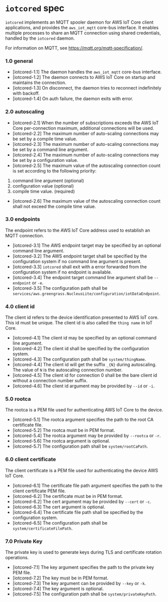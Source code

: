 # `iotcored` spec

`iotcored` implements an MQTT spooler daemon for AWS IoT Core client
applications, and provides the `aws_iot_mqtt` core-bus interface. It enables
multiple processes to share an MQTT connection using shared credentials, handled
by the `iotcored` daemon.

For information on MQTT, see <https://mqtt.org/mqtt-specification/>.

### 1.0 general
- [iotcored-1.1] The daemon handles the `aws_iot_mqtt` core-bus interface.
- [iotcored-1.2] The daemon connects to AWS IoT Core on startup and maintains the
  connection.
- [iotcored-1.3] On disconnect, the daemon tries to reconnect indefinitely with
  backoff.
- [iotcored-1.4] On auth failure, the daemon exits with error.

### 2.0 autoscaling
- [iotcored-2.1] When the number of subscriptions exceeds the AWS IoT Core
  per-connection maximum, additional connections will be used.
- [iotcored-2.2] The maximum number of auto-scaling connections may be set by a compile time value.
- [iotcored-2.3] The maximum number of auto-scaling connections may be set by a command line argument.
- [iotcored-2.4] The maximum number of auto-scaling connections may be set by a configuration value.
- [iotcored-2.5] The maximum value of the autoscaling connection count is set according to the following priority:
1. command line argument (optional)
2. configuration value (optional)
3. compile time value. (required)
- [iotcored-2.6] The maximum value of the autoscaling connection count shall not exceed the compile time value.

### 3.0 endpoints
The endpoint refers to the AWS IoT Core address used to establish an MQTT connection.
- [iotcored-3.1] The AWS endpoint target may be specified by an optional command line argument.
- [iotcored-3.2] The AWS endpoint target shall be specified by the configuration system if no command line argument is present.
- [iotcored-3.3] `iotcored` shall exit with a error forwarded from the configuration system if no endpoint is available.
- [iotcored-3.4] The endpoint target command line argument shall be `--endpoint` or `-e`.
- [iotcored-3.5] The configuration path shall be `services/aws.greengrass.NucleusLite/configuration/iotDataEndpoint`.

### 4.0 client id
The client id refers to the device identification presented to AWS IoT core.  This id must be unique.  The client id is also called the `thing name` in IoT Core.
- [iotcored-4.1] The client id may be specified by an optional command line argument.
- [iotcored-4.2] The client id shall be specified by the configuration system.
- [iotcored-4.3] The configuration path shall be `system/thingName`.
- [iotcored-4.4] The client id will get the suffix `_{N}` during autoscaling.  The value of `N` is the autoscaling connection number.
- [iotcored-4.5] The client id for connection 0 shall be the bare client id without a connection number suffix.
- [iotcored-4.6] The client id argument may be provided by `--id` or `-i`.

### 5.0 rootca
The rootca is a PEM file used for authenticating AWS IoT Core to the device.

- [iotcored-5.1] The rootca argument specifies the path to the root
  CA certificate file.
- [iotcored-5.2] The rootca must be in PEM format.
- [iotcored-5.4] The rootca argument may be provided by `--rootca` or `-r`.
- [iotcored-5.6] The rootca argument is optional.
- [iotcored-5.7] The configuration path shall be `system/rootCaPath`.

### 6.0 client certificate
The client certificate is a PEM file used for authenticating the device AWS IoT Core.

- [iotcored-6.1] The certificate file path argument specifies the path to the client
  certificate PEM file.
- [iotcored-6.2] The certificate must be in PEM format.
- [iotcored-6.2] The cert argument may be provided by `--cert` or `-c`.
- [iotcored-6.3] The cert argument is optional.
- [iotcored-6.4] The certificate file path shall be specified by the configuration system.
- [iotcored-6.5] The configuration path shall be `system/certificateFilePath`.

### 7.0 Private Key
The private key is used to generate keys during TLS and certificate rotation operations.

- [iotcored-7.1] The key argument specifies the path to the private key
  PEM file.
- [iotcored-7.2] The key must be in PEM format.
- [iotcored-7.3] The key argument can be provided by `--key` or `-k`.
- [iotcored-7.4] The key argument is optional.
- [iotcored-7.5] The configuration path shall be `system/privateKeyPath`.
